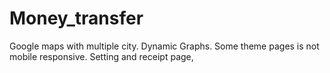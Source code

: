 # Money_transfer

Google maps with multiple city.
Dynamic Graphs.
Some theme pages is not mobile responsive.
Setting and receipt page,
